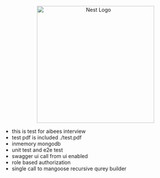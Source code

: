 <p align="center">
  <a href="http://nestjs.com/" target="blank"><img src="https://nestjs.com/img/logo_text.svg" width="320" alt="Nest Logo" /></a>
</p>

- this is test for aibees interview
- test pdf is included ./test.pdf
- inmemory mongodb
- unit test and e2e test
- swagger ui call from ui enabled
- role based authorization
- single call to mangoose recursive qurey builder
